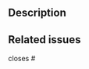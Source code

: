 ## Description

<!-- Describe the goal and purpose of this PR. -->
<!-- -->
<!-- For structural or foundational CI changes request review from @cmur2 -->

## Related issues

closes #

